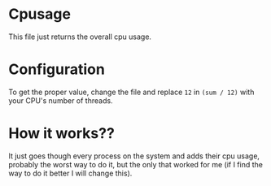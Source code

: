 # Cpusage
This file just returns the overall cpu usage.

# Configuration
To get the proper value, change the file and replace `12` in `(sum / 12)` with your CPU's number of threads.

# How it works??
It just goes though every process on the system and adds their cpu usage, probably the worst way to do it, but the only that worked for me (if I find the way to do it better I will change this).
